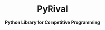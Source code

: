 <h1 align="center">PyRival</h1>

<div align="center">
  <strong>Python Library for Competitive Programming</strong>
</div>
